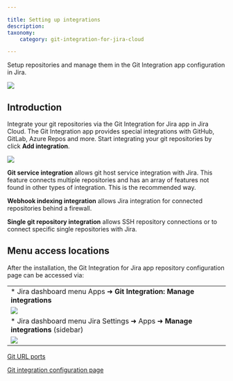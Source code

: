 ```yaml
---

title: Setting up integrations
description:
taxonomy:
    category: git-integration-for-jira-cloud

---
```

Setup repositories and manage them in the Git Integration app configuration in Jira.

![](https://bigbrassband.atlassian.net/wiki/download/attachments/1923023982/gitcloud-managed-ui-integrations-page.png?version=1&modificationDate=1647843315863&cacheVersion=1&api=v2)

## Introduction

Integrate your git repositories via the Git Integration for Jira app in Jira Cloud. The Git Integration app provides special integrations with GitHub, GitLab, Azure Repos and more. Start integrating your git repositories by click **Add integration**.

![](https://bigbrassband.atlassian.net/wiki/download/attachments/1923023982/gitcloud-managed-ui-add-integration-page.png?version=1&modificationDate=1647937317336&cacheVersion=1&api=v2)

**Git service integration** allows git host service integration with Jira. This feature connects multiple repositories and has an array of features not found in other types of integration. This is the recommended way.

**Webhook indexing integration** allows Jira integration for connected repositories behind a firewall.

**Single git repository integration** allows SSH repository connections or to connect specific single repositories with Jira.

## Menu access locations

After the installation, the Git Integration for Jira app repository configuration page can be accessed via:

|     |
| --- |
| *   Jira dashboard menu Apps ➜ **Git Integration: Manage integrations** |
| ![](https://bigbrassband.atlassian.net/wiki/download/thumbnails/1923023982/gitcloud-managed-ui-menu-access.png?version=1&modificationDate=1647843557648&cacheVersion=1&api=v2&width=340&height=448) |
| *   Jira dashboard menu Jira Settings ➜ Apps ➜ **Manage integrations** (sidebar) |
| ![](https://bigbrassband.atlassian.net/wiki/download/attachments/1923023982/gitcloud-managed-ui-system-apps-access.png?version=1&modificationDate=1647844058298&cacheVersion=1&api=v2) |

[Git URL ports](/git-integration-for-jira-cloud/git-url-ports-gij-cloud)

[Git integration configuration page](/git-integration-for-jira-cloud/git-integration-configuration-page-gij-cloud)